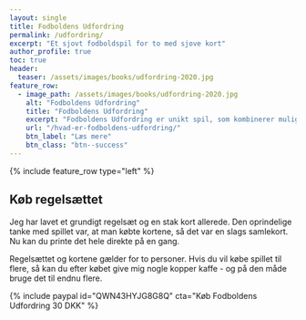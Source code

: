 ```yaml
---
layout: single
title: Fodboldens Udfordring
permalink: /udfordring/
excerpt: "Et sjovt fodboldspil for to med sjove kort"
author_profile: true
toc: true
header:
  teaser: /assets/images/books/udfordring-2020.jpg
feature_row:
  - image_path: /assets/images/books/udfordring-2020.jpg
    alt: "Fodboldens Udfordring"
    title: "Fodboldens Udfordring"
    excerpt: "Fodboldens Udfordring er unikt spil, som kombinerer muligheden for at spille, bytte og samle på kort, som det kendes fra Pokemón-kortene. I Fodboldens Udfordring indeholder alle kortene fodboldrelevante boldøvelser - og du skal øve dig for at kunne bruge kortene."
    url: "/hvad-er-fodboldens-udfordring/"
    btn_label: "Læs mere"
    btn_class: "btn--success"
---
```


{% include feature_row type="left" %}

## Køb regelsættet

Jeg har lavet et grundigt regelsæt og en stak kort allerede. Den oprindelige tanke med spillet var, at man købte kortene, så det var en slags samlekort. Nu kan du printe det hele direkte på en gang.

Regelsættet og kortene gælder for to personer. Hvis du vil købe spillet til flere, så kan du efter købet give mig nogle kopper kaffe - og på den måde bruge det til endnu flere.

{% include paypal id="QWN43HYJG8G8Q" cta="Køb Fodboldens Udfordring 30 DKK" %}
